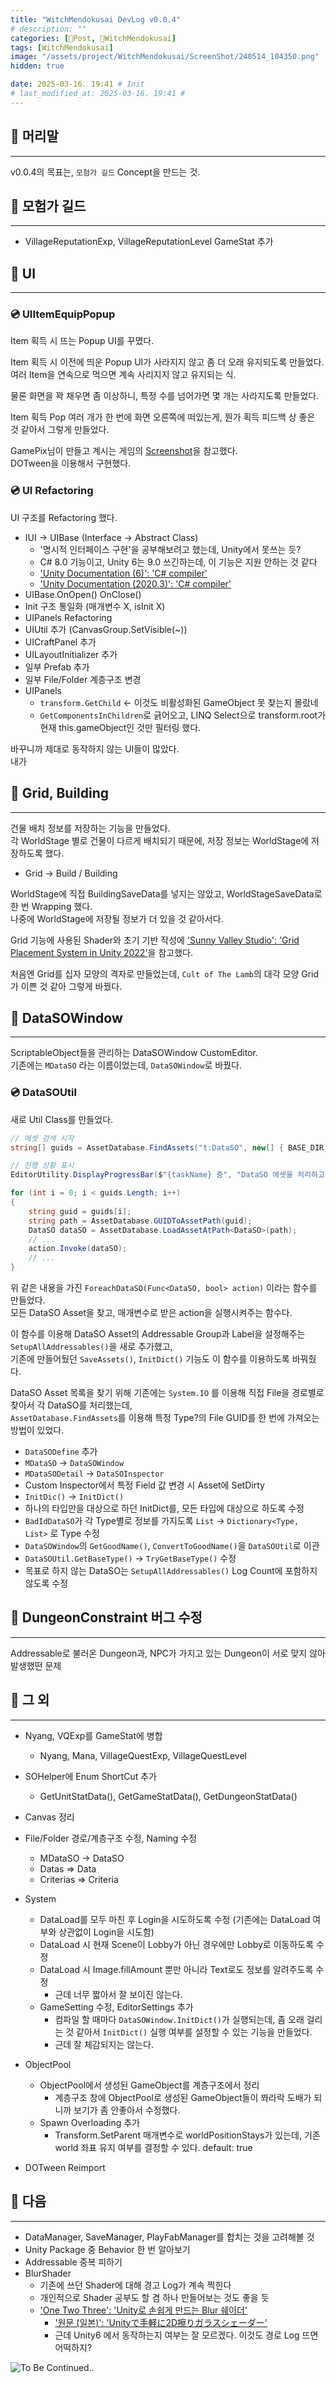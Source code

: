 ```yaml
---
title: "WitchMendokusai DevLog v0.0.4"
# description: ""
categories: [📀Post, 🥥WitchMendokusai]
tags: [WitchMendokusai]
image: "/assets/project/WitchMendokusai/ScreenShot/240514_104350.png"
hidden: true

date: 2025-03-16. 19:41 # Init
# last_modified_at: 2025-03-16. 19:41 #
---
```


## 📀 머리말

---

v0.0.4의 목표는, `모험가 길드` Concept을 만드는 것.  

## 📀 모험가 길드

---

- VillageReputationExp, VillageReputationLevel GameStat 추가

## 📀 UI

---

### 💿 UIItemEquipPopup

Item 획득 시 뜨는 Popup UI를 꾸몄다.  

Item 획득 시 이전에 띄운 Popup UI가 사라지지 않고 좀 더 오래 유지되도록 만들었다.  
여러 Item을 연속으로 먹으면 계속 사리지지 않고 유지되는 식.  

물론 화면을 꽉 채우면 좀 이상하니, 특정 수를 넘어가면 몇 개는 사라지도록 만들었다.  

Item 획득 Pop 여러 개가 한 번에 화면 오른쪽에 떠있는게, 뭔가 획득 피드백 상 좋은 것 같아서 그렇게 만들었다.  

GamePix님이 만들고 계시는 게임의 [Screenshot](https://x.com/G_P_Art/status/1861425601321804160)을 참고했다.  
DOTween을 이용해서 구현했다.  

### 💿 UI Refactoring

UI 구조를 Refactoring 했다.  

- IUI -> UIBase (Interface -> Abstract Class)
  - '명시적 인터페이스 구현'을 공부해보려고 했는데, Unity에서 못쓰는 듯?
  - C# 8.0 기능이고, Unity 6는 9.0 쓰긴하는데, 이 기능은 지원 안하는 것 같다
  - ['Unity Documentation (6)': 'C# compiler'](https://docs.unity3d.com/6000.0/Documentation/Manual/csharp-compiler.html)
  - ['Unity Documentation (2020.3)': 'C# compiler'](https://docs.unity3d.com/2020.3/Documentation/Manual/CSharpCompiler.html)
- UIBase.OnOpen() OnClose()
- Init 구조 통일화 (매개변수 X, isInit X)
- UIPanels Refactoring
- UIUtil 추가 (CanvasGroup.SetVisible(~))
- UICraftPanel 추가
- UILayoutInitializer 추가
- 일부 Prefab 추가
- 일부 File/Folder 계층구조 변경
- UIPanels
  - `transform.GetChild` \<- 이것도 비활성화된 GameObject 못 찾는지 몰랐네
  - `GetComponentsInChildren`로 긁어오고, LINQ Select으로 transform.root가 현재 this.gameObject인 것만 필터링 했다.

바꾸니까 제대로 동작하지 않는 UI들이 많았다.  
내가  

## 📀 Grid, Building

---

건물 배치 정보를 저장하는 기능을 만들었다.  
각 WorldStage 별로 건물이 다르게 배치되기 때문에, 저장 정보는 WorldStage에 저장하도록 했다.  

- Grid -> Build / Building

WorldStage에 직접 BuildingSaveData를 넣지는 않았고, WorldStageSaveData로 한 번 Wrapping 했다.  
나중에 WorldStage에 저장될 정보가 더 있을 것 같아서다.  

Grid 기능에 사용된 Shader와 초기 기반 작성에 ['Sunny Valley Studio': 'Grid Placement System in Unity 2022'](https://youtube.com/playlist?list=PLcRSafycjWFepsLiAHxxi8D_5GGvu6arf)을 참고했다.  

처음엔 Grid를 십자 모양의 격자로 만들었는데, `Cult of The Lamb`의 대각 모양 Grid가 이쁜 것 같아 그렇게 바꿨다.  

## 📀 DataSOWindow

---

ScriptableObject들을 관리하는 DataSOWindow CustomEditor.  
기존에는 `MDataSO` 라는 이름이었는데, `DataSOWindow`로 바꿨다.  

### 💿 DataSOUtil

새로 Util Class를 만들었다.  

```cs
// 에셋 검색 시작
string[] guids = AssetDatabase.FindAssets("t:DataSO", new[] { BASE_DIR });

// 진행 상황 표시
EditorUtility.DisplayProgressBar($"{taskName} 중", "DataSO 에셋을 처리하고 있습니다", 0f);

for (int i = 0; i < guids.Length; i++)
{
	string guid = guids[i];
	string path = AssetDatabase.GUIDToAssetPath(guid);
	DataSO dataSO = AssetDatabase.LoadAssetAtPath<DataSO>(path);
	// ...
	action.Invoke(dataSO);
	// ...
}
```

위 같은 내용을 가진 `ForeachDataSO(Func<DataSO, bool> action)` 이라는 함수를 만들었다.  
모든 DataSO Asset을 찾고, 매개변수로 받은 action을 실행시켜주는 함수다.  

이 함수를 이용해 DataSO Asset의 Addressable Group과 Label을 설정해주는 `SetupAllAddressables()`을 새로 추가했고,  
기존에 만들어뒀던 `SaveAssets()`, `InitDict()` 기능도 이 함수를 이용하도록 바꿔줬다.  

DataSO Asset 목록을 찾기 위해 기존에는 `System.IO` 를 이용해 직접 File을 경로별로 찾아서 각 DataSO를 처리했는데,  
`AssetDatabase.FindAssets`를 이용해 특정 Type?의 File GUID를 한 번에 가져오는 방법이 있었다.  

- `DataSODefine` 추가
- `MDataSO` -> `DataSOWindow`
- `MDataSODetail` -> `DataSOInspector`
- Custom Inspector에서 특정 Field 값 변경 시 Asset에 SetDirty
- `InitDic()` -> `InitDict()`
- 하나의 타입만을 대상으로 하던 InitDict를, 모든 타입에 대상으로 하도록 수정
- `BadIdDataSO`가 각 Type별로 정보를 가지도록 `List` -> `Dictionary<Type, List>` 로 Type 수정
- `DataSOWindow`의 `GetGoodName()`, `ConvertToGoodName()`을 `DataSOUtil`로 이관
- `DataSOUtil.GetBaseType()` -> `TryGetBaseType()` 수정
- 목표로 하지 않는 DataSO는 `SetupAllAddressables()` Log Count에 포함하지 않도록 수정

## 📀 DungeonConstraint 버그 수정

---

Addressable로 불러온 Dungeon과, NPC가 가지고 있는 Dungeon이 서로 맞지 않아 발생했떤 문제

## 📀 그 외

---

- Nyang, VQExp를 GameStat에 병합
  - Nyang, Mana, VillageQuestExp, VillageQuestLevel
- SOHelper에 Enum ShortCut 추가
  - GetUnitStatData(), GetGameStatData(), GetDungeonStatData()

- Canvas 정리
- File/Folder 경로/계층구조 수정, Naming 수정
  - MDataSO -> DataSO
  - Datas => Data
  - Criterias => Criteria

- System
  - DataLoad를 모두 마친 후 Login을 시도하도록 수정 (기존에는 DataLoad 여부와 상관없이 Login을 시도함)
  - DataLoad 시 현재 Scene이 Lobby가 아닌 경우에만 Lobby로 이동하도록 수정
  - DataLoad 시 Image.fillAmount 뿐만 아니라 Text로도 정보를 알려주도록 수정
    - 근데 너무 짧아서 잘 보이진 않는다.
  - GameSetting 수정, EditorSettings 추가
    - 컴파일 할 때마다 `DataSOWindow.InitDict()`가 실행되는데, 좀 오래 걸리는 것 같아서 `InitDict()` 실행 여부를 설정할 수 있는 기능을 만들었다.
    - 근데 잘 체감되지는 않는다.

- ObjectPool
  - ObjectPool에서 생성된 GameObject를 계층구조에서 정리
    - 계층구조 창에 ObjectPool로 생성된 GameObject들이 쫘라락 도배가 되니까 보기가 좀 안좋아서 수정했다.
  - Spawn Overloading 추가
    - Transform.SetParent 매개변수로 worldPositionStays가 있는데, 기존 world 좌표 유지 여부를 결정할 수 있다. default: true

- DOTween Reimport

## 📀 다음

---

- DataManager, SaveManager, PlayFabManager를 합치는 것을 고려해볼 것
- Unity Package 중 Behavior 한 번 알아보기
- Addressable 중복 피하기
- BlurShader
  - 기존에 쓰던 Shader에 대해 경고 Log가 계속 찍힌다
  - 개인적으로 Shader 공부도 할 겸 하나 만들어보는 것도 좋을 듯
  - ['One Two Three': 'Unity로 손쉽게 만드는 Blur 쉐이더'](https://ichinisann.tistory.com/37)
    - ['원문 (일본)': 'Unityで手軽に2D擦りガラスシェーダー'](https://qiita.com/ruccho_vector/items/651f760b3240a253bd1d)
    - 근데 Unity6 에서 동작하는지 여부는 잘 모르겠다. 이것도 경로 Log 뜨면 어떡하지?

![To Be Continued..](/assets/img/post/embed/ToBeContinued.png)  
